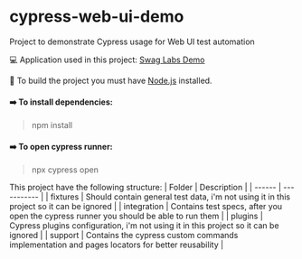 # cypress-web-ui-demo
Project to demonstrate Cypress usage for Web UI test automation

:computer:  Application used in this project: [Swag Labs Demo](https://www.saucedemo.com/)

:stop_sign:  To build the project you must have [Node.js](https://nodejs.org/en/) installed.

#### :arrow_right:  To install dependencies:
> npm install

#### :arrow_right:  To open cypress runner:
> npx cypress open

This project have the following structure:
| Folder | Description |
| ------ | ----------- |
| fixtures | Should contain general test data, i'm not using it in this project so it can be ignored |
| integration | Contains test specs, after you open the cypress runner you should be able to run them |
| plugins | Cypress plugins configuration, i'm not using it in this project so it can be ignored |
| support | Contains the cypress custom commands implementation and pages locators for better reusability |
